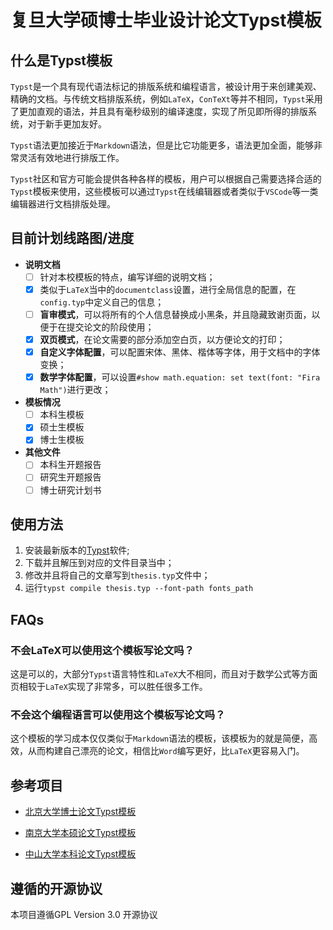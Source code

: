 # 复旦大学硕博士毕业设计论文Typst模板
## 什么是Typst模板
`Typst`是一个具有现代语法标记的排版系统和编程语言，被设计用于来创建美观、精确的文档。与传统文档排版系统，例如`LaTeX`，`ConTeXt`等并不相同，`Typst`采用了更加直观的语法，并且具有毫秒级别的编译速度，实现了所见即所得的排版系统，对于新手更加友好。

`Typst`语法更加接近于`Markdown`语法，但是比它功能更多，语法更加全面，能够非常灵活有效地进行排版工作。

`Typst`社区和官方可能会提供各种各样的模板，用户可以根据自己需要选择合适的`Typst`模板来使用，这些模板可以通过`Typst`在线编辑器或者类似于`VSCode`等一类编辑器进行文档排版处理。
## 目前计划线路图/进度
+ **说明文档**
    - [ ] 针对本校模板的特点，编写详细的说明文档；
    - [x] 类似于`LaTeX`当中的`documentclass`设置，进行全局信息的配置，在`config.typ`中定义自己的信息；
    - [ ] **盲审模式**，可以将所有的个人信息替换成小黑条，并且隐藏致谢页面，以便于在提交论文的阶段使用；
    - [x] **双页模式**，在论文需要的部分添加空白页，以方便论文的打印；
    - [x] **自定义字体配置**，可以配置宋体、黑体、楷体等字体，用于文档中的字体变换；
    - [x] **数学字体配置**，可以设置`#show math.equation: set text(font: "Fira Math")`进行更改；
+ **模板情况**
    - [ ] 本科生模板
    - [x] 硕士生模板
    - [x] 博士生模板
+ **其他文件**
    - [ ] 本科生开题报告
    - [ ] 研究生开题报告
    - [ ] 博士研究计划书
## 使用方法
1. 安装最新版本的[Typst]()软件;
2. 下载并且解压到对应的文件目录当中；
3. 修改并且将自己的文章写到`thesis.typ`文件中；
4. 运行`typst compile thesis.typ --font-path fonts_path`

## FAQs

### 不会LaTeX可以使用这个模板写论文吗？

这是可以的，大部分`Typst`语言特性和`LaTeX`大不相同，而且对于数学公式等方面页相较于`LaTeX`实现了非常多，可以胜任很多工作。

### 不会这个编程语言可以使用这个模板写论文吗？

这个模板的学习成本仅仅类似于`Markdown`语法的模板，该模板为的就是简便，高效，从而构建自己漂亮的论文，相信比`Word`编写更好，比`LaTeX`更容易入门。

## 参考项目

+ [北京大学博士论文Typst模板](https://github.com/pku-typst/pkuthss-typst)

+ [南京大学本硕论文Typst模板](https://github.com/nju-lug/modern-nju-thesis)
+ [中山大学本科论文Typst模板](https://github.com/howardlau1999/sysu-thesis-typst)

## 遵循的开源协议

本项目遵循GPL Version 3.0 开源协议
